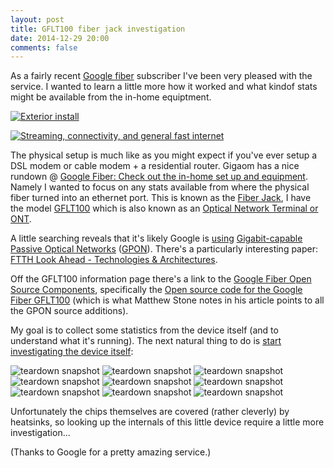 ```yaml
---
layout: post
title: GFLT100 fiber jack investigation
date: 2014-12-29 20:00
comments: false
---
```


As a fairly recent [Google fiber](https://fiber.google.com) subscriber I've been very pleased with the service. I wanted to learn a little more how it worked and what kindof stats might be available from the in-home equiptment.

[![Exterior install](/images/2014-12-29-GFLT100/IMG_1654.JPG)](https://plus.google.com/106480585690020700271/posts/ArwPM9Abary)

[![Streaming, connectivity, and general *fast* internet](/images/2014-12-29-GFLT100/)](https://plus.google.com/106480585690020700271/posts/VgLuEetgvWr)


The physical setup is much like as you might expect if you've ever setup a DSL modem or cable modem + a residential router. Gigaom has a nice rundown @ [Google Fiber: Check out the in-home set up and equipment](https://gigaom.com/2012/08/01/google-fiber-check-out-the-in-home-set-up-and-equipment/). Namely I wanted to focus on any stats available from where the physical fiber turned into an ethernet port. This is known as the [Fiber Jack](https://support.google.com/fiber/answer/2732230?hl=en), I have the model [GFLT100](https://support.google.com/fiber/answer/2667494) which is also known as an [Optical Network Terminal or ONT](http://en.wikipedia.org/wiki/Network_interface_device).

A little searching reveals that it's likely Google is [using](https://web.archive.org/web/20131018093721/http://matthewstone.net/2013/01/how-i-know-google-fiber-uses-gpon/) [Gigabit-capable Passive Optical Networks](http://networkmatter.com/2014/02/27/google-fibers-brewing-little-secret-exposed-its-gpon/) ([GPON](http://en.wikipedia.org/wiki/Passive_optical_network)). There's a particularly interesting paper: [FTTH Look Ahead - Technologies & Architectures](http://static.googleusercontent.com/media/research.google.com/en/us/pubs/archive/36936.pdf).

Off the GFLT100 information page there's a link to the [Google Fiber Open Source Components](https://code.google.com/p/gfiber/), specifically the [Open source code for the Google Fiber GFLT100](https://code.google.com/p/gfiber-gflt100/) (which is what Matthew Stone notes in his article points to all the GPON source additions).

My goal is to collect some statistics from the device itself (and to understand what it's running). The next natural thing to do is [start investigating the device itself](https://plus.google.com/106480585690020700271/posts/TZdzbFZbprM):

![teardown snapshot](/images/2014-12-29-GFLT100/IMG_2886.JPG)
![teardown snapshot](/images/2014-12-29-GFLT100/IMG_2890.JPG)
![teardown snapshot](/images/2014-12-29-GFLT100/IMG_2891.JPG)
![teardown snapshot](/images/2014-12-29-GFLT100/IMG_2892.JPG)
![teardown snapshot](/images/2014-12-29-GFLT100/IMG_2893.JPG)
![teardown snapshot](/images/2014-12-29-GFLT100/IMG_2894.JPG)
![teardown snapshot](/images/2014-12-29-GFLT100/IMG_2896.JPG)
![teardown snapshot](/images/2014-12-29-GFLT100/IMG_2904.JPG)
![teardown snapshot](/images/2014-12-29-GFLT100/IMG_2906.JPG)


Unfortunately the chips themselves are covered (rather cleverly) by heatsinks, so looking up the internals of this little device require a little more investigation...


(Thanks to Google for a pretty amazing service.)
